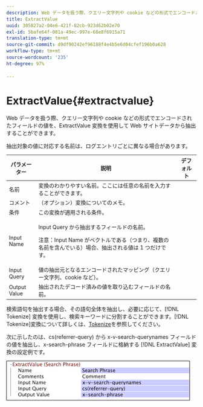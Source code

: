 ```yaml
---
description: Web データを扱う際、クエリー文字列や cookie などの形式でエンコードされたフィールドの値を、ExtractValue 変換を使用して Web サイトデータから抽出することができます。
title: ExtractValue
uuid: 305827a2-04e6-421f-82cb-923d62b02e70
exl-id: 5bafe64f-081a-49ec-997e-68e8f6915a71
translation-type: tm+mt
source-git-commit: d9df90242ef96188f4e4b5e6d04cfef196b0a628
workflow-type: tm+mt
source-wordcount: '235'
ht-degree: 97%

---
```


# ExtractValue{#extractvalue}

Web データを扱う際、クエリー文字列や cookie などの形式でエンコードされたフィールドの値を、ExtractValue 変換を使用して Web サイトデータから抽出することができます。

抽出対象の値に対応する名前は、ログエントリごとに異なる場合があります。

<table id="table_D16A39BE035043628A4D6F7452952304"> 
 <thead> 
  <tr> 
   <th colname="col1" class="entry"> パラメーター </th> 
   <th colname="col2" class="entry"> 説明 </th> 
   <th colname="col3" class="entry"> デフォルト </th> 
  </tr> 
 </thead>
 <tbody> 
  <tr> 
   <td colname="col1"> 名前 </td> 
   <td colname="col2"> 変換のわかりやすい名前。ここには任意の名前を入力することができます。 </td> 
   <td colname="col3"></td> 
  </tr> 
  <tr> 
   <td colname="col1"> コメント </td> 
   <td colname="col2"> （オプション）変換についてのメモ。 </td> 
   <td colname="col3"></td> 
  </tr> 
  <tr> 
   <td colname="col1"> 条件 </td> 
   <td colname="col2"> この変換が適用される条件。 </td> 
   <td colname="col3"></td> 
  </tr> 
  <tr> 
   <td colname="col1"> Input Name </td> 
   <td colname="col2"> <p>Input Query から抽出するフィールドの名前。 </p> <p> <p>注意：Input Name がベクトルである（つまり、複数の名前を含んでいる）場合、抽出される値は 1 つだけです。 </p> </p> </td> 
   <td colname="col3"></td> 
  </tr> 
  <tr> 
   <td colname="col1"> Input Query </td> 
   <td colname="col2"> 値の抽出元となるエンコードされたマッピング（クエリー文字列、cookie など）。 </td> 
   <td colname="col3"></td> 
  </tr> 
  <tr> 
   <td colname="col1"> Output Value </td> 
   <td colname="col2"> 抽出されたデコード済みの値を取り込むフィールドの名前。 </td> 
   <td colname="col3"></td> 
  </tr> 
 </tbody> 
</table>

検索語句を抽出する場合、その語句全体を抽出し、必要に応じて、[!DNL Tokenize] 変換を使用し、検索キーワードに分割することができます。[!DNL Tokenize]変換について詳しくは、[Tokenize](../../../../../home/c-dataset-const-proc/c-data-trans/c-transf-types/c-standard-transf/c-tokenize.md#concept-f460aa5df3a7476e971af29cf5d9b32c)を参照してください。

次に示したのは、cs(referrer-query) から x-v-search-querynames フィールドの値を抽出し、x-search-phrase フィールドに格納する [!DNL ExtractValue] 変換の設定例です。

![](assets/cfg_TransformationType_ExtractValue.png)
